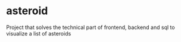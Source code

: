 # asteroid
Project that solves the technical part of frontend, backend and sql to visualize a list of asteroids
